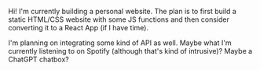 Hi! I'm currently building a personal website. The plan is to first build a static HTML/CSS website with some JS functions and then consider converting it to a React App (if I have time).

I'm planning on integrating some kind of API as well. Maybe what I'm currently listening to on Spotify (although that's kind of intrusive)? Maybe a ChatGPT chatbox?
